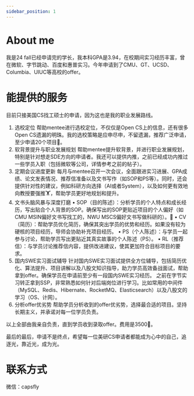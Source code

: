 ```yaml
---
sidebar_position: 1
---
```



# About me
我是24 fall已经申请完的学长，我本科GPA是3.94，在校期间实习经历丰富，曾在微软、字节跳动、百度和惠普实习。今年申请到了CMU、GT、UCSD、Columbia、UIUC等高校的offer。

# 能提供的服务
目前只接美国CS找工硕士的申请，因为这也是我的职业发展路线。

1. 选校定位
   帮助mentee进行选校定位，不仅仅是Open CS上的信息，还有很多Open CS遗漏的明珠。我的选校策略是应申尽申，不留遗漏，推荐广泛申请，至少申请20个项目🤣。
2. 软背景提升与职业发展规划
   帮助mentee提升软背景，并进行职业发展规划，特别是针对想走SDE方向的申请者。我还可以提供内推，之前已经成功内推过一些学员入职（包括微软等公司，详情参考之前的帖子）。
3. 定期会议进度更新
   每月与mentee召开一次会议，全面跟进实习进展、GPA成绩、论文发表情况、推荐信准备以及文书写作（如SOP和PS等）。同时，还会提供针对性的建议，例如科研方向选择（AI或者System），以及如何更有效地向教授要强推🏋️，帮助学员更好地规划和提升。
4. 文书头脑风暴与深度打磨
   • SOP（目的陈述）：分析学员的个人特点和成长经历，写出贴合个人背景的SOP。确保写出的SOP更贴近项目的个人偏好（如CMU MSIN偏好文书写找工的，NWU MSCS偏好文书写做科研的）。🙏
   • CV（简历）：帮助学员优化简历，确保其突出学员的优势和经历。如果没有较为硬核的项目经历，导师会协助补充项目经历。
   • PS（个人陈述）：与学员一起参与讨论，帮助学员写出更贴近其真实故事的个人陈述（PS）。
   • RL（推荐信）：与学员讨论推荐信内容，提供改进建议，使其更加符合目标项目的要求。
5. 国内SWE实习面试辅导
   针对国内SWE实习面试提供全方位辅导，包括简历优化、算法提升、项目讲解以及八股文知识指导，助力学员高效备战面试，帮助拿到offer。确保学员在申请前至少有一段国内SWE实习经历。
   之前在字节实习转正拿到SSP，非常熟悉如何针对后端岗位进行学习。比如常用的中间件（MySQL、Redis、Hibernate、RocketMQ、Elasticsearch）以及八股文的学习（OS、计网）。
6. 分析offer优劣势
   帮助学员分析收到的offer优劣势，选择最合适的项目。坚持长期主义，并承诺对每一位学员负责。

以上全部由我亲自负责，直到学员收到录取offer。费用是3500🔪。

最后的最后，申请不是终点，希望每一位美研CS申请者都能成为心中的自己，追逐光，靠近光，成为光。



# 联系方式

微信：capsfly


